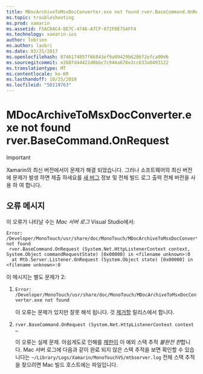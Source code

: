 ```yaml
---
title: MDocArchiveToMsxDocConverter.exe not found rver.BaseCommand.OnRequest
ms.topic: troubleshooting
ms.prod: xamarin
ms.assetid: F5AC6AC4-0E7C-4746-A7CF-872F0E75AFF4
ms.technology: xamarin-ios
author: lobrien
ms.author: laobri
ms.date: 03/21/2017
ms.openlocfilehash: 0746174857f66843ef9a09429b6286f2efca90d6
ms.sourcegitcommit: e268fd44422d0bbc7c944a678e2cc633a0493122
ms.translationtype: MT
ms.contentlocale: ko-KR
ms.lasthandoff: 10/25/2018
ms.locfileid: "50119763"
---
```

# <a name="mdocarchivetomsxdocconverterexe-not-found-rverbasecommandonrequest"></a>MDocArchiveToMsxDocConverter.exe not found rver.BaseCommand.OnRequest

> [!IMPORTANT]
> Xamarin의 최신 버전에서이 문제가 해결 되었습니다. 그러나 소프트웨어의 최신 버전에 문제가 발생 하면 제출 하세요를 [새 버그](~/cross-platform/troubleshooting/questions/howto-file-bug.md) 정보 및 전체 빌드 로그 출력 전체 버전을 사용 하 여 합니다.


## <a name="error-message"></a>오류 메시지

이 오류가 나타날 수는 *Mac 서버 로그* Visual Studio에서:

```
Error: /Developer/MonoTouch/usr/share/doc/MonoTouch/MDocArchiveToMsxDocConverter.exe not found
 rver.BaseCommand.OnRequest (System.Net.HttpListenerContext context, System.Object commandRequestState) [0x00000] in <filename unknown>:0
  at Mtb.Server.Listener.OnRequest (System.Object state) [0x00000] in <filename unknown>:0
```

이 메시지는 별도 문제가 2:

1.  `Error: /Developer/MonoTouch/usr/share/doc/MonoTouch/MDocArchiveToMsxDocConverter.exe not found`

    이 오류는 문제가 있지만 잘못 해석 됩니다. 것 [제거할](https://bugzilla.xamarin.com/show_bug.cgi?id=21667) 릴리스에서 합니다.

2.  `rver.BaseCommand.OnRequest (System.Net.HttpListenerContext context …`

    이 오류는 실제 문제. 아쉽게도로 인해를 [제한이](https://bugzilla.xamarin.com/show_bug.cgi?id=22080) 이 예외 스택 추적 *불완전 한*합니다. Mac 서버 로그에 다음과 같이 완료 되지 않은 스택 추적을 보면 확인할 수 있습니다는 `~/Library/Logs/Xamarin/MonoTouchVS/mtbserver.log` 전체 스택 추적을 찾으려면 Mac 빌드 호스트에는 파일입니다.
